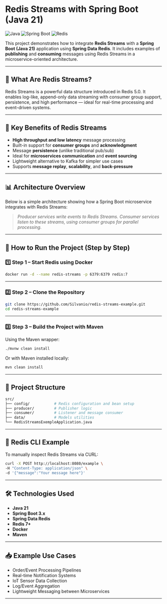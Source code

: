 
# Redis Streams with Spring Boot (Java 21)

![Java](https://img.shields.io/badge/Java-21-blue)
![Spring Boot](https://img.shields.io/badge/Spring--Boot-3.x-brightgreen)
![Redis](https://img.shields.io/badge/Redis-Streams-red)

This project demonstrates how to integrate **Redis Streams** with a **Spring Boot (Java 21)** application using **Spring Data Redis**. It includes examples of **publishing** and **consuming** messages using Redis Streams in a microservice-oriented architecture.

---

## 🔄 What Are Redis Streams?

Redis Streams is a powerful data structure introduced in Redis 5.0. It enables log-like, append-only data streaming with consumer group support, persistence, and high performance — ideal for real-time processing and event-driven systems.

---

## 🧠 Key Benefits of Redis Streams

- **High throughput and low latency** message processing
- Built-in support for **consumer groups** and **acknowledgment**
- Message **persistence** (unlike traditional pub/sub)
- Ideal for **microservices communication** and **event sourcing**
- Lightweight alternative to Kafka for simpler use cases
- Supports **message replay**, **scalability**, and **back-pressure**

---

## 📊 Architecture Overview

Below is a simple architecture showing how a Spring Boot microservice integrates with Redis Streams:


> *Producer services write events to Redis Streams. Consumer services listen to these streams, using consumer groups for parallel processing.*

---

## 🚀 How to Run the Project (Step by Step)

### 1️⃣ Step 1 – Start Redis using Docker

```bash
docker run -d --name redis-streams -p 6379:6379 redis:7
```

---

### 2️⃣ Step 2 – Clone the Repository

```bash
git clone https://github.com/Silvanio/redis-streams-example.git
cd redis-streams-example
```

---

### 3️⃣ Step 3 – Build the Project with Maven

Using the Maven wrapper:

```bash
./mvnw clean install
```

Or with Maven installed locally:

```bash
mvn clean install
```

---

## 📁 Project Structure

```bash
src/
├── config/           # Redis configuration and bean setup
├── producer/         # Publisher logic
├── consumer/         # Listener and message consumer
├── data/             # Models utilities
└── RedisStreamsExempleApplication.java
```

---

## 🧪 Redis CLI Example

To manually inspect Redis Streams via CURL:


```bash
curl -X POST http://localhost:8080/example \
-H "Content-Type: application/json" \
-d '{"message":"Your message here"}'
```
---

## 🛠 Technologies Used

- **Java 21**
- **Spring Boot 3.x**
- **Spring Data Redis**
- **Redis 7+**
- **Docker**
- **Maven**

---

## 📥 Example Use Cases

- Order/Event Processing Pipelines
- Real-time Notification Systems
- IoT Sensor Data Collection
- Log/Event Aggregation
- Lightweight Messaging between Microservices

---
